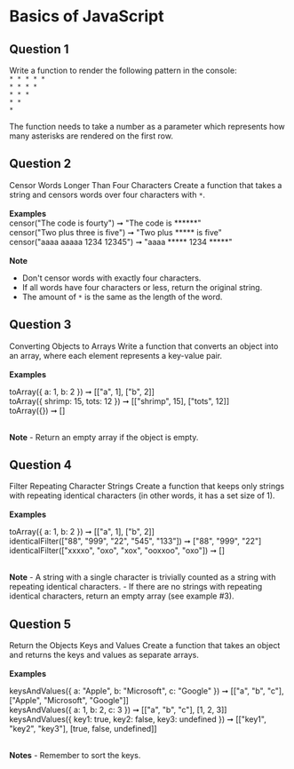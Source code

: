 # Basics of JavaScript

## Question 1

Write a function to render the following pattern in the console:
<br/>
`* * * * *`<br/>
`* * * *`<br/>
`* * *`<br/>
`* *`<br/>
`*`<br/>

The function needs to take a number as a parameter which represents how many asterisks are rendered on the first row.

## Question 2

Censor Words Longer Than Four Characters
Create a function that takes a string and censors words over four characters with `*`.
<br/>
<br/>
<b>Examples</b>
<br/>
censor("The code is fourty") ➞ "The code is ******"<br/>
censor("Two plus three is five") ➞ "Two plus ***** is five"<br/>
censor("aaaa aaaaa 1234 12345") ➞ "aaaa ***** 1234 *****"<br/>
<br/>
<b>Note</b>
- Don't censor words with exactly four characters.
- If all words have four characters or less, return the original string.
- The amount of `*` is the same as the length of the word.

## Question 3

Converting Objects to Arrays
Write a function that converts an object into an array, where each element represents a key-value pair.
<br/>
<br/>
<b>Examples</b>
<br/>

toArray({ a: 1, b: 2 }) ➞ [["a", 1], ["b", 2]]
<br/>
toArray({ shrimp: 15, tots: 12 }) ➞ [["shrimp", 15], ["tots", 12]]<br/>
toArray({}) ➞ []<br/>

<br/>
<b>Note</b>
- Return an empty array if the object is empty.

## Question 4

Filter Repeating Character Strings
Create a function that keeps only strings with repeating identical characters (in other words, it has a set size of 1).
<br/>
<br/>
<b>Examples</b>
<br/>

toArray({ a: 1, b: 2 }) ➞ [["a", 1], ["b", 2]]
<br/>
identicalFilter(["88", "999", "22", "545", "133"]) 
➞ ["88", "999", "22"]<br/>
identicalFilter(["xxxxo", "oxo", "xox", "ooxxoo", "oxo"]) 
➞ []<br/>

<br/>
<b>Note</b>
- A string with a single character is trivially counted as a string with repeating identical characters.
- If there are no strings with repeating identical characters, return an empty array (see example #3).

## Question 5

Return the Objects Keys and Values
Create a function that takes an object and returns the keys and values as separate arrays.
<br/>
<br/>
<b>Examples</b>
<br/>

keysAndValues({ a: "Apple", b: "Microsoft", c: "Google" })
➞ [["a", "b", "c"], ["Apple", "Microsoft", "Google"]]
<br/>
keysAndValues({ a: 1, b: 2, c: 3 })
➞ [["a", "b", "c"], [1, 2, 3]]<br/>
keysAndValues({ key1: true, key2: false, key3: undefined })
➞ [["key1", "key2", "key3"], [true, false, undefined]]
<br/>

<br/>
<b>Notes</b>
- Remember to sort the keys.
